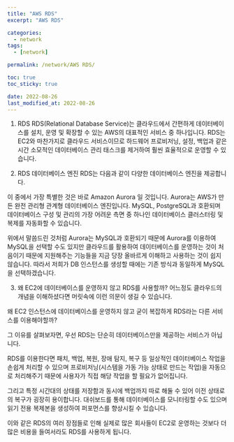 ```yaml
---
title: "AWS RDS"
excerpt: "AWS RDS"

categories:
  - network
tags:
  - [network]

permalink: /network/AWS RDS/

toc: true
toc_sticky: true

date: 2022-08-26
last_modified_at: 2022-08-26
---
```



1. RDS
RDS(Relational Database Service)는 클라우드에서 간편하게 데이터베이스를 설치, 운영 및 확장할 수 있는 AWS의 대표적인 서비스 중 하나입니다. RDS는 EC2와 마찬가지로 클라우드 서비스이므로 하드웨어 프로비저닝, 설정, 백업과 같은 시간 소모적인 데이터베이스 관리 태스크를 제거하여 훨씬 효율적으로 운영할 수 있습니다.

2. RDS 데이터베이스 엔진
RDS는 다음과 같이 다양한 데이터베이스 엔진을 제공합니다.

이 중에서 가장 특별한 것은 바로 Amazon Aurora 일 것입니다. Aurora는 AWS가 만든 완전 관리형 관계형 데이터베이스 엔진입니다. MySQL, PostgreSQL과 호환되며 데이터베이스 구성 및 관리의 가장 어려운 측면 중 하나인 데이터베이스 클러스터링 및 복제를 자동화할 수 있습니다.


위에서 말씀드린 것처럼 Aurora는 MySQL과 호환되기 때문에 Aurora를 이용하여 MySQL을 선택할 수도 있지만 클라우드를 활용하여 데이터베이스를 운영하는 것이 처음이기 때문에 지원해주는 기능들을 지금 당장 올바르게 이해하고 사용하는 것이 쉽지 않습니다. 따라서 저희가 DB 인스턴스를 생성할 때에는 기존 방식과 동일하게 MySQL을 선택하겠습니다.

3. 왜 EC2에 데이터베이스를 운영하지 않고 RDS를 사용할까?
어느정도 클라우드의 개념을 이해하셨다면 머릿속에 이런 의문이 생길 수 있습니다.


왜 EC2 인스턴스에 데이터베이스를 운영하지 않고 굳이 복잡하게 RDS라는 다른 서비스를 이용해야할까?

그 이유를 살펴보자면, 우선 RDS는 단순히 데이터베이스만을 제공하는 서비스가 아닙니다.


RDS를 이용한다면 패치, 백업, 복원, 장애 탐지, 복구 등 일상적인 데이터베이스 작업을 손쉽게 처리할 수 있으며 프로비저닝(시스템을 가동 가능 상태로 만드는 작업)을 자동으로 처리해주기 때문에 사용자가 직접 해당 작업을 할 필요가 없어집니다.


그리고 특정 시간대의 상태를 저장함과 동시에 백업까지 따로 해둘 수 있어 이전 상태로의 복구가 굉장히 용이합니다. 대쉬보드를 통해 데이터베이스를 모니터링할 수도 있으며 읽기 전용 복제본을 생성하여 퍼포먼스를 향상시킬 수 있습니다.

이와 같은 RDS의 여러 장점들로 인해 실제로 많은 회사들이 EC2로 운영하는 것보다 더 많은 비용을 들여서라도 RDS를 사용하게 됩니다.